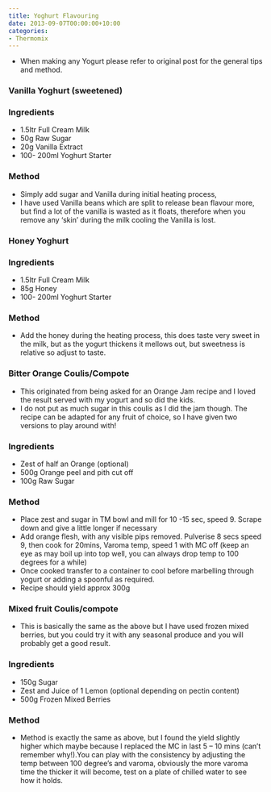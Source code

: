 ```yaml
---
title: Yoghurt Flavouring
date: 2013-09-07T00:00:00+10:00
categories:
- Thermomix
---
```









* When making any Yogurt please refer to original post for the general tips and method.

### Vanilla Yoghurt (sweetened)

### Ingredients

* 1.5ltr Full Cream Milk
* 50g Raw Sugar
* 20g Vanilla Extract
* 100- 200ml Yoghurt Starter

### Method

* Simply add sugar and Vanilla during initial heating process,
* I have used Vanilla beans which are split to release bean flavour more, but find a lot of the vanilla is wasted as it floats, therefore when you remove any ‘skin’ during the milk cooling the Vanilla is lost.

### Honey Yoghurt

### Ingredients

* 1.5ltr Full Cream Milk
* 85g Honey
* 100- 200ml Yoghurt Starter

### Method

* Add the honey during the heating process, this does taste very sweet in the milk, but as the yogurt thickens it mellows out, but sweetness is relative so adjust to taste.

### Bitter Orange Coulis/Compote

* This originated from being asked for an Orange Jam recipe and I loved the result served with my yogurt and so did the kids. 
* I do not put as much sugar in this coulis as I did the jam though.  The recipe can be adapted for any fruit of choice, so I have given two versions to play around with!

### Ingredients

* Zest of half an Orange (optional)
* 500g Orange peel and pith cut off
* 100g Raw Sugar

### Method

* Place zest and sugar in TM bowl and mill for 10 -15 sec, speed 9.  Scrape down and give a little longer if necessary
* Add orange flesh, with any visible pips removed.  Pulverise 8 secs speed 9, then cook for 20mins, Varoma temp, speed 1 with MC off (keep an eye as may boil up into top well, you can always drop temp to 100 degrees for a while)
* Once cooked transfer to a container to cool before marbelling through yogurt or adding a spoonful as required.
* Recipe should yield approx 300g

### Mixed fruit Coulis/compote

* This is basically the same as the above but I have used frozen mixed berries, but you could try it with any seasonal produce and you will probably get a good result.

### Ingredients

* 150g Sugar
* Zest and Juice of 1 Lemon (optional depending on pectin content)
* 500g Frozen Mixed Berries

### Method

* Method is exactly the same as above, but I found the yield slightly higher which maybe because I replaced the MC in last 5 – 10 mins (can’t remember why!).You can play with the consistency by adjusting the temp between 100 degree’s and varoma, obviously the more varoma time the thicker it will become, test on a plate of chilled water to see how it holds.
